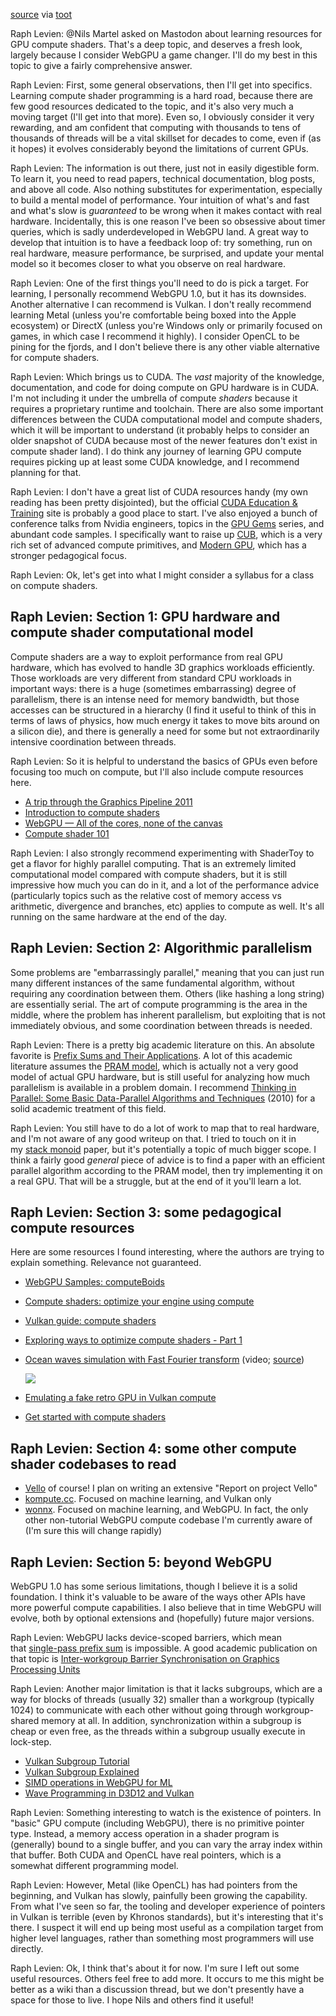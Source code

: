[source](https://xi.zulipchat.com/#narrow/stream/197075-gpu/topic/Learning.20resources.20for.20compute.20shaders) via [toot](https://mastodon.online/@raph/109617071186970778)

Raph Levien: @Nils Martel asked on Mastodon about learning resources for GPU compute shaders. That's a deep topic, and deserves a fresh look, largely because I consider WebGPU a game changer. I'll do my best in this topic to give a fairly comprehensive answer.

Raph Levien: First, some general observations, then I'll get into specifics. Learning compute shader programming is a hard road, because there are few good resources dedicated to the topic, and it's also very much a moving target (I'll get into that more). Even so, I obviously consider it very rewarding, and am confident that computing with thousands to tens of thousands of threads will be a vital skillset for decades to come, even if (as it hopes) it evolves considerably beyond the limitations of current GPUs.

Raph Levien: The information is out there, just not in easily digestible form. To learn it, you need to read papers, technical documentation, blog posts, and above all code. Also nothing substitutes for experimentation, especially to build a mental model of performance. Your intuition of what's and fast and what's slow is _guaranteed_ to be wrong when it makes contact with real hardware. Incidentally, this is one reason I've been so obsessive about timer queries, which is sadly underdeveloped in WebGPU land. A great way to develop that intuition is to have a feedback loop of: try something, run on real hardware, measure performance, be surprised, and update your mental model so it becomes closer to what you observe on real hardware.

Raph Levien: One of the first things you'll need to do is pick a target. For learning, I personally recommend WebGPU 1.0, but it has its downsides. Another alternative I can recommend is Vulkan. I don't really recommend learning Metal (unless you're comfortable being boxed into the Apple ecosystem) or DirectX (unless you're Windows only or primarily focused on games, in which case I recommend it highly). I consider OpenCL to be pining for the fjords, and I don't believe there is any other viable alternative for compute shaders.

Raph Levien: Which brings us to CUDA. The _vast_ majority of the knowledge, documentation, and code for doing compute on GPU hardware is in CUDA. I'm not including it under the umbrella of compute _shaders_ because it requires a proprietary runtime and toolchain. There are also some important differences between the CUDA computational model and compute shaders, which it will be important to understand (it probably helps to consider an older snapshot of CUDA because most of the newer features don't exist in compute shader land). I do think any journey of learning GPU compute requires picking up at least some CUDA knowledge, and I recommend planning for that.

Raph Levien: I don't have a great list of CUDA resources handy (my own reading has been pretty disjointed), but the official [CUDA Education & Training](https://developer.nvidia.com/cuda-education-training) site is probably a good place to start. I've also enjoyed a bunch of conference talks from Nvidia engineers, topics in the [GPU Gems](https://developer.nvidia.com/gpugems/gpugems/contributors) series, and abundant code samples. I specifically want to raise up [CUB](https://nvlabs.github.io/cub/), which is a very rich set of advanced compute primitives, and [Modern GPU](https://github.com/moderngpu/moderngpu), which has a stronger pedagogical focus.

Raph Levien: Ok, let's get into what I might consider a syllabus for a class on compute shaders.

## Raph Levien: Section 1: GPU hardware and compute shader computational model

Compute shaders are a way to exploit performance from real GPU hardware, which has evolved to handle 3D graphics workloads efficiently. Those workloads are very different from standard CPU workloads in important ways: there is a huge (sometimes embarrassing) degree of parallelism, there is an intense need for memory bandwidth, but those accesses can be structured in a hierarchy (I find it useful to think of this in terms of laws of physics, how much energy it takes to move bits around on a silicon die), and there is generally a need for some but not extraordinarily intensive coordination between threads.

Raph Levien: So it is helpful to understand the basics of GPUs even before focusing too much on compute, but I'll also include compute resources here.

-   [A trip through the Graphics Pipeline 2011](https://fgiesen.wordpress.com/2011/07/09/a-trip-through-the-graphics-pipeline-2011-index/)
-   [Introduction to compute shaders](https://anteru.net/blog/2018/intro-to-compute-shaders/)
-   [WebGPU — All of the cores, none of the canvas](https://surma.dev/things/webgpu/)
-   [Compute shader 101](https://github.com/googlefonts/compute-shader-101)

Raph Levien: I also strongly recommend experimenting with ShaderToy to get a flavor for highly parallel computing. That is an extremely limited computational model compared with compute shaders, but it is still impressive how much you can do in it, and a lot of the performance advice (particularly topics such as the relative cost of memory access vs arithmetic, divergence and branches, etc) applies to compute as well. It's all running on the same hardware at the end of the day.

## Raph Levien: Section 2: Algorithmic parallelism

Some problems are "embarrassingly parallel," meaning that you can just run many different instances of the same fundamental algorithm, without requiring any coordination between them. Others (like hashing a long string) are essentially serial. The art of compute programming is the area in the middle, where the problem has inherent parallelism, but exploiting that is not immediately obvious, and some coordination between threads is needed.

Raph Levien: There is a pretty big academic literature on this. An absolute favorite is [Prefix Sums and Their Applications](https://www.cs.cmu.edu/~guyb/papers/Ble93.pdf). A lot of this academic literature assumes the [PRAM model](https://en.wikipedia.org/wiki/Parallel_RAM), which is actually not a very good model of actual GPU hardware, but is still useful for analyzing how much parallelism is available in a problem domain. I recommend [Thinking in Parallel: Some Basic Data-Parallel Algorithms and Techniques](https://users.umiacs.umd.edu/~vishkin/PUBLICATIONS/classnotes.pdf) (2010) for a solid academic treatment of this field.

Raph Levien: You still have to do a lot of work to map that to real hardware, and I'm not aware of any good writeup on that. I tried to touch on it in my [stack monoid](https://arxiv.org/abs/2205.11659) paper, but it's potentially a topic of much bigger scope. I think a fairly good _general_ piece of advice is to find a paper with an efficient parallel algorithm according to the PRAM model, then try implementing it on a real GPU. That will be a struggle, but at the end of it you'll learn a lot.

## Raph Levien: Section 3: some pedagogical compute resources

Here are some resources I found interesting, where the authors are trying to explain something. Relevance not guaranteed.

-   [WebGPU Samples: computeBoids](https://austin-eng.com/webgpu-samples/samples/computeBoids)
-   [Compute shaders: optimize your engine using compute](https://gpuopen.com/videos/optimize-your-engine-using-compute/)
-   [Vulkan guide: compute shaders](https://vkguide.dev/docs/gpudriven/compute_shaders/)
-   [Exploring ways to optimize compute shaders - Part 1](https://frguthmann.github.io/posts/compute_shaders/)
-   [Ocean waves simulation with Fast Fourier transform](https://www.youtube.com/watch?v=kGEqaX4Y4bQ) (video; [source](https://github.com/gasgiant/FFT-Ocean))
    
    [![](https://uploads.zulipusercontent.net/bbf49b6fdad688481153dccdc1927385ff7bc18e/68747470733a2f2f692e7974696d672e636f6d2f76692f6b474571615834593462512f64656661756c742e6a7067)](https://www.youtube.com/watch?v=kGEqaX4Y4bQ)
    
-   [Emulating a fake retro GPU in Vulkan compute](https://themaister.net/blog/2019/10/12/emulating-a-fake-retro-gpu-in-vulkan-compute/)
-   [Get started with compute shaders](https://community.arm.com/arm-community-blogs/b/graphics-gaming-and-vr-blog/posts/get-started-with-compute-shaders)

## Raph Levien: Section 4: some other compute shader codebases to read

-   [Vello](https://github.com/linebender/vello) of course! I plan on writing an extensive "Report on project Vello"
-   [kompute.cc](https://kompute.cc/). Focused on machine learning, and Vulkan only
-   [wonnx](https://github.com/webonnx/wonnx). Focused on machine learning, and WebGPU. In fact, the only other non-tutorial WebGPU compute codebase I'm currently aware of (I'm sure this will change rapidly)

## Raph Levien: Section 5: beyond WebGPU

WebGPU 1.0 has some serious limitations, though I believe it is a solid foundation. I think it's valuable to be aware of the ways other APIs have more powerful compute capabilities. I also believe that in time WebGPU will evolve, both by optional extensions and (hopefully) future major versions.

Raph Levien: WebGPU lacks device-scoped barriers, which mean that [single-pass prefix sum](https://research.nvidia.com/publication/2016-03_single-pass-parallel-prefix-scan-decoupled-look-back) is impossible. A good academic publication on that topic is [Inter-workgroup Barrier Synchronisation on Graphics Processing Units](https://users.soe.ucsc.edu/~tsorensen/files/phdthesis.pdf)

Raph Levien: Another major limitation is that it lacks subgroups, which are a way for blocks of threads (usually 32) smaller than a workgroup (typically 1024) to communicate with each other without going through workgroup-shared memory at all. In addition, synchronization within a subgroup is cheap or even free, as the threads within a subgroup usually execute in lock-step.

-   [Vulkan Subgroup Tutorial](https://www.khronos.org/blog/vulkan-subgroup-tutorial)
-   [Vulkan Subgroup Explained](https://www.khronos.org/assets/uploads/developers/library/2018-vulkan-devday/06-subgroups.pdf)
-   [SIMD operations in WebGPU for ML](https://www.w3.org/2020/06/machine-learning-workshop/talks/simd_operations_in_webgpu_for_ml.html)
-   [Wave Programming in D3D12 and Vulkan](https://gpuopen.com/wp-content/uploads/2017/07/GDC2017-Wave-Programming-D3D12-Vulkan.pdf)

Raph Levien: Something interesting to watch is the existence of pointers. In "basic" GPU compute (including WebGPU), there is no primitive pointer type. Instead, a memory access operation in a shader program is (generally) bound to a single buffer, and you can vary the array index within that buffer. Both CUDA and OpenCL have real pointers, which is a somewhat different programming model.

Raph Levien: However, Metal (like OpenCL) has had pointers from the beginning, and Vulkan has slowly, painfully been growing the capability. From what I've seen so far, the tooling and developer experience of pointers in Vulkan is terrible (even by Khronos standards), but it's interesting that it's there. I suspect it will end up being most useful as a compilation target from higher level languages, rather than something most programmers will use directly.

Raph Levien: Ok, I think that's about it for now. I'm sure I left out some useful resources. Others feel free to add more. It occurs to me this might be better as a wiki than a discussion thread, but we don't presently have a space for those to live. I hope Nils and others find it useful!